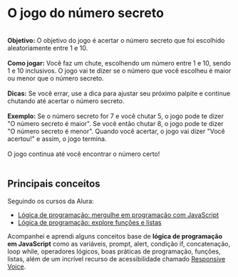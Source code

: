 # O jogo do número secreto <br>
  
<br> **Objetivo:** O objetivo do jogo é acertar o número secreto que foi escolhido aleatoriamente entre 1 e 10. <br>
<br> **Como jogar:** Você faz um chute, escolhendo um número entre 1 e 10, sendo 1 e 10 inclusivos. O jogo vai te dizer se o número que você escolheu é maior ou menor que o número secreto. <br>
<br> **Dicas:** Se você errar, use a dica para ajustar seu próximo palpite e continue chutando até acertar o número secreto. <br>
<br> **Exemplo:** Se o número secreto for 7 e você chutar 5, o jogo pode te dizer "O número secreto é maior". Se você então chutar 8, o jogo pode te dizer "O número secreto é menor". Quando você acertar, o jogo vai dizer "Você acertou!" e assim, o jogo termina. <br>
<br> O jogo continua até você encontrar o número certo! <br><br>

## Principais conceitos <br>

Seguindo os cursos da Alura:  
- [Lógica de programação: mergulhe em programação com JavaScript](https://cursos.alura.com.br/course/logica-programacao-mergulhe-programacao-javascript)
- [Lógica de programação: explore funções e listas](https://cursos.alura.com.br/course/logica-programacao-funcoes-listas) <br>

Acompanhei e aprendi alguns conceitos base de **lógica de programação em JavaScript** como as variáveis, prompt, alert, condição if, concatenação, loop while, operadores lógicos, boas práticas de programação, funções, listas, além de um incrível recurso de acessibilidade chamado [Responsive Voice](https://responsivevoice.org/). 

            
    
